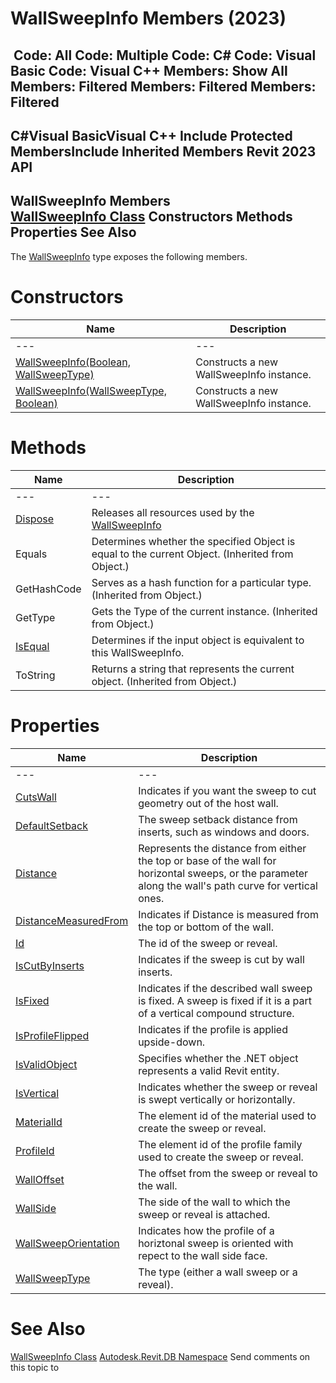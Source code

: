 # WallSweepInfo Members (2023)

﻿
 Code: All Code: Multiple Code: C# Code: Visual Basic Code: Visual C++  Members: Show All Members: Filtered Members: Filtered Members: Filtered   
---  
C#Visual BasicVisual C++
Include Protected MembersInclude Inherited Members
Revit 2023 API  
---  
WallSweepInfo Members  
[WallSweepInfo Class](140876fa-4c17-ad27-8a12-a4bf755e06f3.md "WallSweepInfo Class") Constructors Methods Properties See Also  
---  
The [WallSweepInfo](140876fa-4c17-ad27-8a12-a4bf755e06f3.md "WallSweepInfo Class") type exposes the following members.
# Constructors
| Name | Description |
| --- | --- |
| --- | --- | --- |
| [WallSweepInfo(Boolean, WallSweepType)](e64c66c8-a851-3062-feae-c969bb3d51d1.md "WallSweepInfo Constructor \(Boolean, WallSweepType\)") | Constructs a new WallSweepInfo instance. |
| [WallSweepInfo(WallSweepType, Boolean)](88df87e1-8312-cfc8-d00e-d53bd406277b.md "WallSweepInfo Constructor \(WallSweepType, Boolean\)") | Constructs a new WallSweepInfo instance. |

# Methods
| Name | Description |
| --- | --- |
| --- | --- | --- |
| [Dispose](0e25ba79-4f5d-0ada-ae8b-dc9dc9003b8f.md "Dispose Method") | Releases all resources used by the [WallSweepInfo](140876fa-4c17-ad27-8a12-a4bf755e06f3.md "WallSweepInfo Class") |
| Equals | Determines whether the specified Object is equal to the current Object. (Inherited from Object.) |
| GetHashCode | Serves as a hash function for a particular type.  (Inherited from Object.) |
| GetType | Gets the Type of the current instance. (Inherited from Object.) |
| [IsEqual](aed19fea-6615-0432-7dfa-176d9132eaee.md "IsEqual Method") | Determines if the input object is equivalent to this WallSweepInfo. |
| ToString | Returns a string that represents the current object. (Inherited from Object.) |

# Properties
| Name | Description |
| --- | --- |
| --- | --- | --- |
| [CutsWall](4e831a66-a4ed-299d-7950-cec29c33b625.md "CutsWall Property") | Indicates if you want the sweep to cut geometry out of the host wall. |
| [DefaultSetback](ce7bd53f-64f0-43b2-cf68-c24bdae7b735.md "DefaultSetback Property") | The sweep setback distance from inserts, such as windows and doors. |
| [Distance](fbdfa9f5-a6fb-e335-689a-6935ca3a83d6.md "Distance Property") | Represents the distance from either the top or base of the wall for horizontal sweeps, or the parameter along the wall's path curve for vertical ones. |
| [DistanceMeasuredFrom](f93ebb36-8b02-6953-5f85-70d5b6473c14.md "DistanceMeasuredFrom Property") | Indicates if Distance is measured from the top or bottom of the wall. |
| [Id](463e3eb1-1bbf-9117-fe02-45da2a59c7ac.md "Id Property") | The id of the sweep or reveal. |
| [IsCutByInserts](9196a1c3-00e8-9e4c-42c2-3c0612e9fd71.md "IsCutByInserts Property") | Indicates if the sweep is cut by wall inserts. |
| [IsFixed](938549e8-c6f0-76c8-d640-ab2763d6b899.md "IsFixed Property") | Indicates if the described wall sweep is fixed. A sweep is fixed if it is a part of a vertical compound structure. |
| [IsProfileFlipped](0455b311-c69b-a53d-004b-8cb8d3f86526.md "IsProfileFlipped Property") | Indicates if the profile is applied upside-down. |
| [IsValidObject](32100d37-7fdc-a39d-9799-81d7922b7bd5.md "IsValidObject Property") | Specifies whether the .NET object represents a valid Revit entity. |
| [IsVertical](c4db2a9f-d814-a844-1df1-301b0e4f94d2.md "IsVertical Property") | Indicates whether the sweep or reveal is swept vertically or horizontally. |
| [MaterialId](18f06a02-b0d6-40cf-3682-a88db9fb086b.md "MaterialId Property") | The element id of the material used to create the sweep or reveal. |
| [ProfileId](cb72ef85-5bb7-a89b-f054-8af475455958.md "ProfileId Property") | The element id of the profile family used to create the sweep or reveal. |
| [WallOffset](acec047b-2881-8bd2-c741-dfd7be0059a4.md "WallOffset Property") | The offset from the sweep or reveal to the wall. |
| [WallSide](d69280c8-7e5c-fc50-0c70-3e3145096329.md "WallSide Property") | The side of the wall to which the sweep or reveal is attached. |
| [WallSweepOrientation](2456c9bb-8bf7-282b-c5de-2a1e57cfe47d.md "WallSweepOrientation Property") | Indicates how the profile of a horiztonal sweep is oriented with repect to the wall side face. |
| [WallSweepType](e6e5577a-4592-6ac5-d134-643356b68ac1.md "WallSweepType Property") | The type (either a wall sweep or a reveal). |

# See Also
[WallSweepInfo Class](140876fa-4c17-ad27-8a12-a4bf755e06f3.md "WallSweepInfo Class")
[Autodesk.Revit.DB Namespace](87546ba7-461b-c646-cbb1-2cb8f5bff8b2.md "Autodesk.Revit.DB Namespace")
Send comments on this topic to 